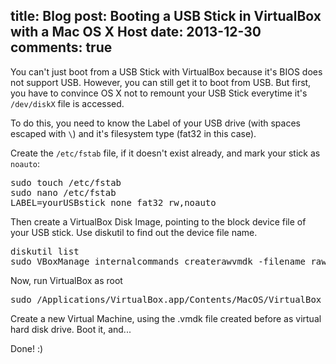 title: Blog
post: Booting a USB Stick in VirtualBox with a Mac OS X Host
date: 2013-12-30
comments: true
---

You can't just boot from a USB Stick with VirtualBox because it's BIOS does not support USB.
However, you can still get it to boot from USB.
But first, you have to convince OS X not to remount your USB Stick everytime it's `/dev/diskX` file is accessed.

To do this, you need to know the Label of your USB drive (with spaces escaped with `\`) and it's filesystem type (fat32 in this case).

Create the `/etc/fstab` file, if it doesn't exist already, and mark your stick as `noauto`:

<pre class="sh_sh">
sudo touch /etc/fstab
sudo nano /etc/fstab
LABEL=yourUSBstick none fat32 rw,noauto
</pre>

Then create a VirtualBox Disk Image, pointing to the block device file of your USB stick. Use diskutil to find out the device file name.

<pre class="sh_sh">
diskutil list
sudo VBoxManage internalcommands createrawvmdk -filename rawUsbStick.vmdk -rawdisk /dev/diskX
</pre>

Now, run VirtualBox as root

<pre class="sh_sh">
sudo /Applications/VirtualBox.app/Contents/MacOS/VirtualBox
</pre>

Create a new Virtual Machine, using the .vmdk file created before as virtual hard disk drive. Boot it, and...

Done! :)
